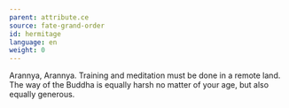 ```yaml
---
parent: attribute.ce
source: fate-grand-order
id: hermitage
language: en
weight: 0
---
```


Arannya, Arannya.
Training and meditation must be done in a remote land.
The way of the Buddha is equally harsh no matter of your age, but also equally generous.
